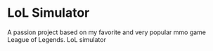 # LoL Simulator
 A passion project based on my favorite and very popular mmo game League of Legends. LoL simulator 
